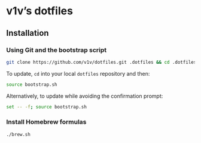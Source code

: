 # v1v’s dotfiles

## Installation

### Using Git and the bootstrap script

```bash
git clone https://github.com/v1v/dotfiles.git .dotfiles && cd .dotfiles && source bootstrap.sh
```

To update, `cd` into your local `dotfiles` repository and then:

```bash
source bootstrap.sh
```

Alternatively, to update while avoiding the confirmation prompt:

```bash
set -- -f; source bootstrap.sh
```

### Install Homebrew formulas

```bash
./brew.sh
```
